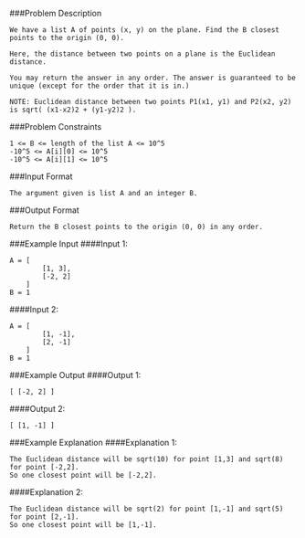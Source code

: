 ###Problem Description
```
We have a list A of points (x, y) on the plane. Find the B closest points to the origin (0, 0).

Here, the distance between two points on a plane is the Euclidean distance.

You may return the answer in any order. The answer is guaranteed to be unique (except for the order that it is in.)

NOTE: Euclidean distance between two points P1(x1, y1) and P2(x2, y2) is sqrt( (x1-x2)2 + (y1-y2)2 ).
```


###Problem Constraints
```
1 <= B <= length of the list A <= 10^5
-10^5 <= A[i][0] <= 10^5
-10^5 <= A[i][1] <= 10^5
```


###Input Format
```
The argument given is list A and an integer B.
```



###Output Format
```
Return the B closest points to the origin (0, 0) in any order.
```


###Example Input
####Input 1:

```
A = [
        [1, 3],
        [-2, 2]
    ]
B = 1

```
####Input 2:

```
A = [
        [1, -1],
        [2, -1]
    ]
B = 1

```
###Example Output
####Output 1:

```
[ [-2, 2] ]
```
####Output 2:

```
[ [1, -1] ]
```


###Example Explanation
####Explanation 1:

```
The Euclidean distance will be sqrt(10) for point [1,3] and sqrt(8) for point [-2,2].
So one closest point will be [-2,2].
```
####Explanation 2:

```
The Euclidean distance will be sqrt(2) for point [1,-1] and sqrt(5) for point [2,-1].
So one closest point will be [1,-1].
```